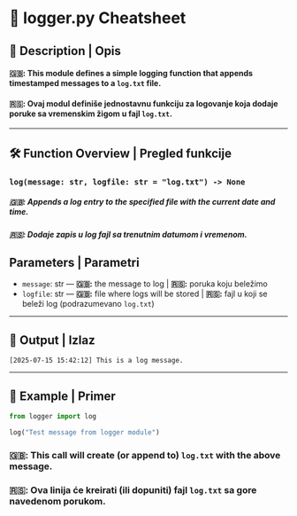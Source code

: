 # 🧾 logger.py Cheatsheet

## 📌 Description | Opis

#### **🇬🇧:** This module defines a simple logging function that appends timestamped messages to a `log.txt` file.  
#### **🇷🇸:** Ovaj modul definiše jednostavnu funkciju za logovanje koja dodaje poruke sa vremenskim žigom u fajl `log.txt`.

---

## 🛠️ Function Overview | Pregled funkcije

### `log(message: str, logfile: str = "log.txt") -> None`

##### **🇬🇧:** Appends a log entry to the specified file with the current date and time.

##### **🇷🇸:** Dodaje zapis u log fajl sa trenutnim datumom i vremenom.

## Parameters | Parametri
- `message`: str — **🇬🇧:** the message to log | **🇷🇸:** poruka koju beležimo
- `logfile`: str — **🇬🇧:** file where logs will be stored | **🇷🇸:** fajl u koji se beleži log (podrazumevano `log.txt`)

---

## 📂 Output | Izlaz

```
[2025-07-15 15:42:12] This is a log message.
```

---

## 🧪 Example | Primer

```python
from logger import log

log("Test message from logger module")
```

### **🇬🇧:** This call will create (or append to) `log.txt` with the above message.
### **🇷🇸:** Ova linija će kreirati (ili dopuniti) fajl `log.txt` sa gore navedenom porukom.

